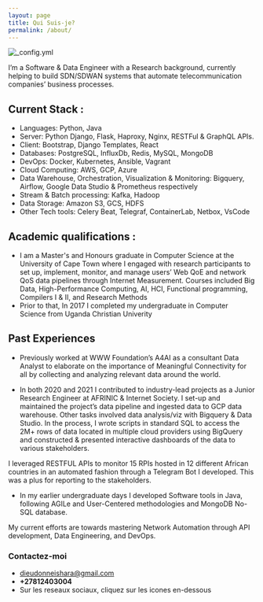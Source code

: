 ```yaml
---
layout: page
title: Qui Suis-je?
permalink: /about/
---
```

![_config.yml]({{site.baseurl}}/images/dieudo.jpeg)

I’m a Software & Data Engineer with a Research background, currently helping to build SDN/SDWAN systems that automate telecommunication companies’ business processes. 

## Current Stack : 
- Languages: Python, Java
- Server:  Python Django, Flask, Haproxy, Nginx, RESTFul & GraphQL APIs.
- Client: Bootstrap, Django Templates, React
- Databases: PostgreSQL, InfluxDb, Redis, MySQL, MongoDB
- DevOps: Docker, Kubernetes, Ansible, Vagrant
- Cloud Computing: AWS, GCP, Azure
- Data Warehouse, Orchestration, Visualization & Monitoring: Bigquery, Airflow, Google Data Studio & Prometheus respectively
- Stream & Batch processing: Kafka, Hadoop
- Data Storage: Amazon S3, GCS, HDFS
- Other Tech tools: Celery Beat, Telegraf, ContainerLab, Netbox, VsCode

## Academic qualifications : 
- I am a Master's and Honours graduate in Computer Science at the University of Cape Town where I engaged with research participants to set up, implement, monitor, and manage users’ Web QoE and network QoS data pipelines through Internet Measurement. Courses included Big Data, High-Performance Computing, AI, HCI, Functional programming, Compilers I & II, and Research Methods
- Prior to that, In 2017 I completed my undergraduate in Computer Science from Uganda Christian Univerity 

## Past Experiences
- Previously worked at WWW Foundation’s A4AI as a consultant Data Analyst to elaborate on the importance of Meaningful Connectivity for all by collecting and analyzing relevant data around the world.

- In both 2020 and 2021 I contributed to industry-lead projects as a Junior Research Engineer at AFRINIC & Internet Society. I set-up and maintained the project’s data pipeline and ingested data to GCP data warehouse. Other tasks involved data analysis/viz with Bigquery & Data Studio. In the process, I wrote scripts in standard SQL to access the 2M+ rows of data located in multiple cloud providers using BigQuery and constructed & presented interactive dashboards of the data to various stakeholders.

I leveraged RESTFUL APIs to monitor 15 RPIs hosted in 12 different African countries in an automated fashion through a Telegram Bot I developed. This was a plus for reporting to the stakeholders.

- In my earlier undergraduate days I developed Software tools in Java, following AGILe and User-Centered methodologies and MongoDB No-SQL database.

My current efforts are towards mastering Network Automation through API development, Data Engineering, and DevOps. 

### Contactez-moi

- [dieudonneishara@gmail.com](mailto:dieudonneishara@gmail.com)
- **+27812403004**
- Sur les reseaux sociaux, cliquez sur les icones en-dessous
